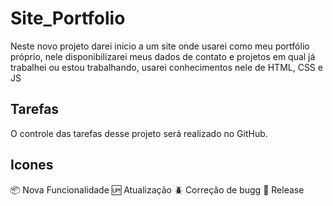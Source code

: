 # Site_Portfolio

Neste novo projeto darei inicio a um site onde usarei como meu portfólio próprio, nele disponibilizarei meus dados de contato e projetos em qual já trabalhei ou estou trabalhando, usarei conhecimentos nele de HTML, CSS e JS

## Tarefas

O controle das tarefas desse projeto será realizado no GitHub.

## Icones

:package: Nova Funcionalidade
:up: Atualização
:beetle: Correção de bugg
:checkered_flag: Release